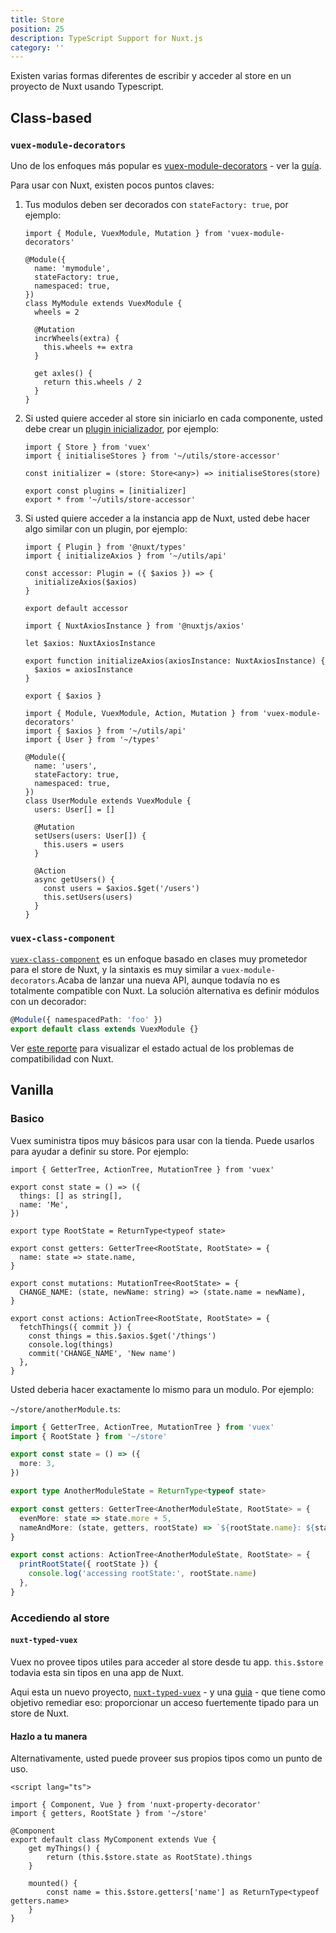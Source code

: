 ```yaml
---
title: Store
position: 25
description: TypeScript Support for Nuxt.js
category: ''
---
```


Existen varias formas diferentes de escribir y acceder al store en un proyecto de Nuxt usando Typescript.

## Class-based

### `vuex-module-decorators`

Uno de los enfoques más popular es [vuex-module-decorators](https://github.com/championswimmer/vuex-module-decorators) - ver la [guía](https://championswimmer.in/vuex-module-decorators/).


Para usar con Nuxt, existen pocos puntos claves:

1. Tus modulos deben ser decorados con `stateFactory: true`, por ejemplo:

   ```ts{}[store/mymodule.ts]
   import { Module, VuexModule, Mutation } from 'vuex-module-decorators'

   @Module({
     name: 'mymodule',
     stateFactory: true,
     namespaced: true,
   })
   class MyModule extends VuexModule {
     wheels = 2

     @Mutation
     incrWheels(extra) {
       this.wheels += extra
     }

     get axles() {
       return this.wheels / 2
     }
   }
   ```

2. Si usted quiere acceder al store sin iniciarlo en cada componente, usted debe crear un [plugin inicializador](https://github.com/championswimmer/vuex-module-decorators#accessing-modules-with-nuxtjs), por ejemplo:
   ```ts{}[store/index.ts]
   import { Store } from 'vuex'
   import { initialiseStores } from '~/utils/store-accessor'

   const initializer = (store: Store<any>) => initialiseStores(store)

   export const plugins = [initializer]
   export * from '~/utils/store-accessor'
   ```

3. Si usted quiere acceder a la instancia app de Nuxt, usted debe hacer algo similar con un plugin, por ejemplo:
   ```ts{}[plugins/axios-accessor.ts]
   import { Plugin } from '@nuxt/types'
   import { initializeAxios } from '~/utils/api'

   const accessor: Plugin = ({ $axios }) => {
     initializeAxios($axios)
   }

   export default accessor
   ```

   ```ts{}[utils/api.ts]
   import { NuxtAxiosInstance } from '@nuxtjs/axios'

   let $axios: NuxtAxiosInstance

   export function initializeAxios(axiosInstance: NuxtAxiosInstance) {
     $axios = axiosInstance
   }
   
   export { $axios }
   ```

   ```ts{}[store/users.ts]
   import { Module, VuexModule, Action, Mutation } from 'vuex-module-decorators'
   import { $axios } from '~/utils/api'
   import { User } from '~/types'

   @Module({
     name: 'users',
     stateFactory: true,
     namespaced: true,
   })
   class UserModule extends VuexModule {
     users: User[] = []

     @Mutation
     setUsers(users: User[]) {
       this.users = users
     }

     @Action
     async getUsers() {
       const users = $axios.$get('/users')
       this.setUsers(users)
     }
   }
   ```

### `vuex-class-component`

[`vuex-class-component`](https://github.com/michaelolof/vuex-class-component) es un enfoque basado en clases muy prometedor para el store de Nuxt, y la sintaxis es muy similar a `vuex-module-decorators`.Acaba de lanzar una nueva API, aunque todavía no es totalmente compatible con Nuxt. La solución alternativa es definir módulos con un decorador:

```ts
@Module({ namespacedPath: 'foo' })
export default class extends VuexModule {}
```

Ver [este reporte](https://github.com/michaelolof/vuex-class-component/issues/43) para visualizar el estado actual de los problemas de compatibilidad con Nuxt.

## Vanilla

### Basico

Vuex suministra tipos muy básicos para usar con la tienda. Puede usarlos para ayudar a definir su store. Por ejemplo:

```ts{}[store/index.ts]
import { GetterTree, ActionTree, MutationTree } from 'vuex'

export const state = () => ({
  things: [] as string[],
  name: 'Me',
})

export type RootState = ReturnType<typeof state>

export const getters: GetterTree<RootState, RootState> = {
  name: state => state.name,
}

export const mutations: MutationTree<RootState> = {
  CHANGE_NAME: (state, newName: string) => (state.name = newName),
}

export const actions: ActionTree<RootState, RootState> = {
  fetchThings({ commit }) {
    const things = this.$axios.$get('/things')
    console.log(things)
    commit('CHANGE_NAME', 'New name')
  },
}
```

Usted deberia hacer exactamente lo mismo para un modulo. Por ejemplo:

`~/store/anotherModule.ts`:
```ts
import { GetterTree, ActionTree, MutationTree } from 'vuex'
import { RootState } from '~/store'

export const state = () => ({
  more: 3,
})

export type AnotherModuleState = ReturnType<typeof state>

export const getters: GetterTree<AnotherModuleState, RootState> = {
  evenMore: state => state.more + 5,
  nameAndMore: (state, getters, rootState) => `${rootState.name}: ${state.more}`,
}

export const actions: ActionTree<AnotherModuleState, RootState> = {
  printRootState({ rootState }) {
    console.log('accessing rootState:', rootState.name)
  },
}
```

### Accediendo al store

#### `nuxt-typed-vuex`

Vuex no provee tipos utiles para acceder al store desde tu app. `this.$store` todavia esta sin tipos en una app de Nuxt.

Aqui esta un nuevo proyecto, [`nuxt-typed-vuex`](https://github.com/danielroe/nuxt-typed-vuex) - y una [guia](https://nuxt-typed-vuex.danielcroe.com/) - que tiene como objetivo remediar eso: proporcionar un acceso fuertemente tipado para un store de Nuxt.

#### Hazlo a tu manera

Alternativamente, usted puede proveer sus propios tipos como un punto de uso.

```ts{}[components/MyComponent.vue]
<script lang="ts">

import { Component, Vue } from 'nuxt-property-decorator'
import { getters, RootState } from '~/store'

@Component
export default class MyComponent extends Vue {
    get myThings() {
        return (this.$store.state as RootState).things
    }

    mounted() {
        const name = this.$store.getters['name'] as ReturnType<typeof getters.name>
    }
}
```
